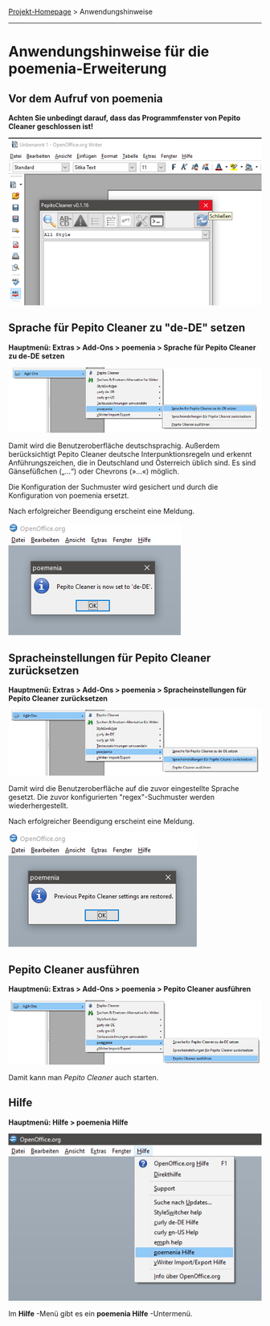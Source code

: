 
[Projekt-Homepage](https://peter88213.github.io/poemenia/) > Anwendungshinweise

------------------------------------------------------------------------

# Anwendungshinweise für die poemenia-Erweiterung


## Vor dem Aufruf von poemenia

__Achten Sie unbedingt darauf, dass das Programmfenster von Pepito Cleaner geschlossen ist!__

![](Screenshots/Close-Pepito.png)


## Sprache für Pepito Cleaner zu "de-DE" setzen

**Hauptmenü: Extras > Add-Ons > poemenia > Sprache für Pepito Cleaner zu de-DE setzen**

![](Screenshots/menu-set-de.png)

Damit wird die Benutzeroberfläche deutschsprachig. Außerdem berücksichtigt Pepito Cleaner deutsche Interpunktionsregeln und erkennt Anführungszeichen, die in Deutschland und Österreich üblich sind. Es sind Gänsefüßchen („...“) oder Chevrons (»...«) möglich.

Die Konfiguration der Suchmuster wird gesichert und durch die Konfiguration von poemenia ersetzt.

Nach erfolgreicher Beendigung erscheint eine Meldung.

![](Screenshots/MessageSet.png)

## Spracheinstellungen für Pepito Cleaner zurücksetzen

**Hauptmenü: Extras > Add-Ons > poemenia > Spracheinstellungen für Pepito Cleaner zurücksetzen**

![](Screenshots/menu-reset-de.png)

Damit wird die Benutzeroberfläche auf die zuvor eingestellte Sprache gesetzt. Die zuvor konfigurierten "regex"-Suchmuster werden wiederhergestellt.

Nach erfolgreicher Beendigung erscheint eine Meldung.

![](Screenshots/MessageReset.png)

## Pepito Cleaner ausführen

**Hauptmenü: Extras > Add-Ons > poemenia > Pepito Cleaner ausführen**

![](Screenshots/menu-launch-de.png)

Damit kann man *Pepito Cleaner* auch starten.

## Hilfe

**Hauptmenü: Hilfe > poemenia Hilfe**

![](Screenshots/HelpMenu-de.png)

Im  __Hilfe__ -Menü gibt es ein  __poemenia Hilfe__ -Untermenü. 




